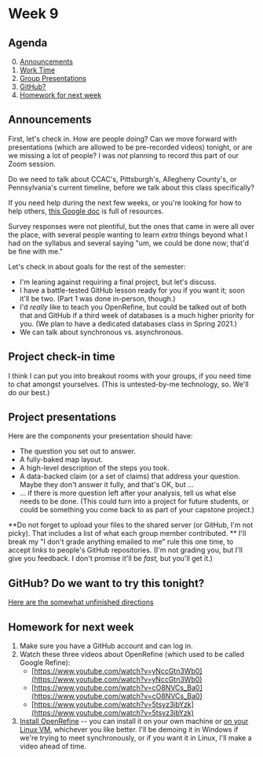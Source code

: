 # Week 9

## Agenda
0. [Announcements](#announcements)
1. [Work Time](#project)
2. [Group Presentations](#presentations)
3. [GitHub?](#github)
4. [Homework for next week](#homework)


## <span id="announcements">Announcements</span>

First, let's check in. How are people doing? Can we move forward with presentations (which are allowed to be pre-recorded videos) tonight, or are we missing a lot of people? I was *not* planning to record this part of our Zoom session.  

Do we need to talk about CCAC's, Pittsburgh's, Allegheny County's, or Pennsylvania's current timeline, before we talk about this class specifically?

If you need help during the next few weeks, or you're looking for how to help others, [this Google doc](https://docs.google.com/document/d/1oL6ju8kEQd_cWltkufZvVq1tMGetsY92ZVDzlwPa35I/edit?usp=sharing) is full of resources.

Survey responses were not plentiful, but the ones that came in were all over the place, with several people wanting to learn *extra* things beyond what I had on the syllabus and several saying "um, we could be done now; that'd be fine with me." 

Let's check in about goals for the rest of the semester:
* I'm leaning against requiring a final project, but let's discuss. 
* I have a battle-tested GitHub lesson ready for you if you want it; soon it'll be two. (Part 1 was done in-person, though.) 
* I'd *really* like to teach you OpenRefine, but could be talked out of both that and GitHub if a third week of databases is a much higher priority for you. (We plan to have a dedicated databases class in Spring 2021.)
* We can talk about synchronous vs. asynchronous.

## <span id="project">Project check-in time</span>

I think I can put you into breakout rooms with your groups, if you need time to chat amongst yourselves. (This is untested-by-me technology, so. We'll do our best.) 

## <span id="midterm">Project presentations</span>

Here are the components your presentation should  have:

   * The question you set out to answer.
   * A fully-baked map layout.
   * A high-level description of the steps you took.
   * A data-backed claim (or a set of claims) that address your question. Maybe they don't answer it fully, and that's OK, but ...
   * ... if there is more question left after your analysis, tell us what else needs to be done. (This could turn into a project for future students, or could be something you come back to as part of your capstone project.)

**Do not forget to upload your files to the shared server (or GitHub, I'm not picky). That includes a list of what each group member contributed.
** I'll break my "I don't grade anything emailed to me" rule this one time, to accept links to people's GitHub repositories. (I'm not grading you, but I'll give you feedback. I don't promise it'll be _fast,_ but you'll get it.)

## <span id="github">GitHub? Do we want to try this tonight?</span>

[Here are the somewhat unfinished directions](./github.md)

## <span id="homework">Homework for next week</span>

1. Make sure you have a GitHub account and can log in.
1. Watch these three videos about OpenRefine (which used to be called Google Refine):
	* [https://www.youtube.com/watch?v=yNccGtn3Wb0](https://www.youtube.com/watch?v=yNccGtn3Wb0)
	* [https://www.youtube.com/watch?v=cO8NVCs_Ba0](https://www.youtube.com/watch?v=cO8NVCs_Ba0)
	* [https://www.youtube.com/watch?v=5tsyz3ibYzk](https://www.youtube.com/watch?v=5tsyz3ibYzk)
1. [Install OpenRefine](https://github.com/OpenRefine/OpenRefine/wiki/Installation-Instructions) -- you can install it on your own machine or [on your Linux VM](https://github.com/OpenRefine/OpenRefine/wiki/Installation-Instructions#linux), whichever you like better. I'll be demoing it in Windows if we're trying to meet synchronously, or if you want it in Linux, I'll make a video ahead of time. 
